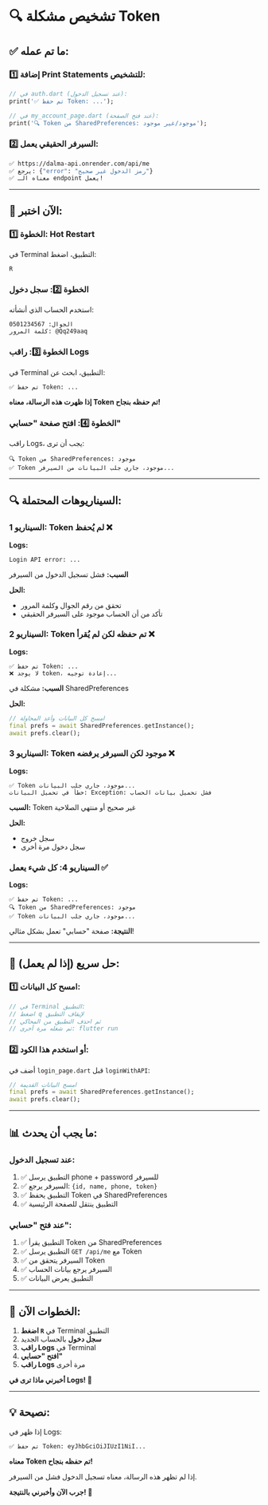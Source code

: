 # 🔍 تشخيص مشكلة Token

## ✅ ما تم عمله:

### 1️⃣ إضافة Print Statements للتشخيص:
```dart
// في auth.dart (عند تسجيل الدخول):
print('✅ تم حفظ Token: ...');

// في my_account_page.dart (عند فتح الصفحة):
print('🔍 Token من SharedPreferences: موجود/غير موجود');
```

### 2️⃣ السيرفر الحقيقي يعمل:
```bash
✅ https://dalma-api.onrender.com/api/me
✅ يرجع: {"error": "رمز الدخول غير صحيح"}
✅ معناه الـ endpoint يعمل!
```

---

## 🚀 الآن اختبر:

### الخطوة 1️⃣: Hot Restart
في Terminal التطبيق، اضغط:
```
R
```

### الخطوة 2️⃣: سجل دخول
استخدم الحساب الذي أنشأته:
```
الجوال: 0501234567
كلمة المرور: @Qq249aaq
```

### الخطوة 3️⃣: راقب Logs
في Terminal التطبيق، ابحث عن:
```
✅ تم حفظ Token: ...
```

**إذا ظهرت هذه الرسالة، معناه Token تم حفظه بنجاح!**

### الخطوة 4️⃣: افتح صفحة "حسابي"
راقب Logs، يجب أن ترى:
```
🔍 Token من SharedPreferences: موجود
✅ Token موجود، جاري جلب البيانات من السيرفر...
```

---

## 🔍 السيناريوهات المحتملة:

### السيناريو 1: Token لم يُحفظ ❌
**Logs:**
```
Login API error: ...
```

**السبب:** فشل تسجيل الدخول من السيرفر

**الحل:**
- تحقق من رقم الجوال وكلمة المرور
- تأكد من أن الحساب موجود على السيرفر الحقيقي

### السيناريو 2: Token تم حفظه لكن لم يُقرأ ❌
**Logs:**
```
✅ تم حفظ Token: ...
❌ لا يوجد token، إعادة توجيه...
```

**السبب:** مشكلة في SharedPreferences

**الحل:**
```dart
// امسح كل البيانات وأعد المحاولة
final prefs = await SharedPreferences.getInstance();
await prefs.clear();
```

### السيناريو 3: Token موجود لكن السيرفر يرفضه ❌
**Logs:**
```
✅ Token موجود، جاري جلب البيانات...
خطأ في تحميل البيانات: Exception: فشل تحميل بيانات الحساب
```

**السبب:** Token غير صحيح أو منتهي الصلاحية

**الحل:**
- سجل خروج
- سجل دخول مرة أخرى

### السيناريو 4: كل شيء يعمل ✅
**Logs:**
```
✅ تم حفظ Token: ...
🔍 Token من SharedPreferences: موجود
✅ Token موجود، جاري جلب البيانات...
```

**النتيجة:** صفحة "حسابي" تعمل بشكل مثالي!

---

## 🔧 حل سريع (إذا لم يعمل):

### 1️⃣ امسح كل البيانات:
```dart
// في Terminal التطبيق:
// اضغط q لإيقاف التطبيق
// ثم احذف التطبيق من المحاكي
// ثم شغله مرة أخرى: flutter run
```

### 2️⃣ أو استخدم هذا الكود:
أضف في `login_page.dart` قبل `loginWithAPI`:
```dart
// امسح البيانات القديمة
final prefs = await SharedPreferences.getInstance();
await prefs.clear();
```

---

## 📊 ما يجب أن يحدث:

### عند تسجيل الدخول:
1. ✅ التطبيق يرسل phone + password للسيرفر
2. ✅ السيرفر يرجع: `{id, name, phone, token}`
3. ✅ التطبيق يحفظ Token في SharedPreferences
4. ✅ التطبيق ينتقل للصفحة الرئيسية

### عند فتح "حسابي":
1. ✅ التطبيق يقرأ Token من SharedPreferences
2. ✅ التطبيق يرسل `GET /api/me` مع Token
3. ✅ السيرفر يتحقق من Token
4. ✅ السيرفر يرجع بيانات الحساب
5. ✅ التطبيق يعرض البيانات

---

## 🎯 الخطوات الآن:

1. **اضغط `R`** في Terminal التطبيق
2. **سجل دخول** بالحساب الجديد
3. **راقب Logs** في Terminal
4. **افتح "حسابي"**
5. **راقب Logs** مرة أخرى

**أخبرني ماذا ترى في Logs! 📝**

---

## 💡 نصيحة:

إذا ظهر في Logs:
```
✅ تم حفظ Token: eyJhbGciOiJIUzI1NiI...
```

**معناه Token تم حفظه بنجاح!**

إذا لم تظهر هذه الرسالة، معناه تسجيل الدخول فشل من السيرفر.

**جرب الآن وأخبرني بالنتيجة! 🚀**

